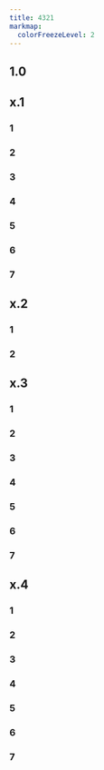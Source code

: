 ```yaml
---
title: 4321
markmap:
  colorFreezeLevel: 2
---
```

## 1.0

## x.1
### 1
### 2
### 3
### 4
### 5
### 6
### 7

## x.2
### 1
### 2

## x.3
### 1
### 2
### 3
### 4
### 5
### 6
### 7

## x.4
### 1
### 2
### 3
### 4
### 5
### 6
### 7

